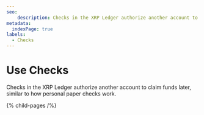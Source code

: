 ```yaml
---
seo:
    description: Checks in the XRP Ledger authorize another account to claim funds later, similar to how personal paper checks work.
metadata:
  indexPage: true
labels:
  - Checks
---
```

# Use Checks

Checks in the XRP Ledger authorize another account to claim funds later, similar to how personal paper checks work.

{% child-pages /%}
